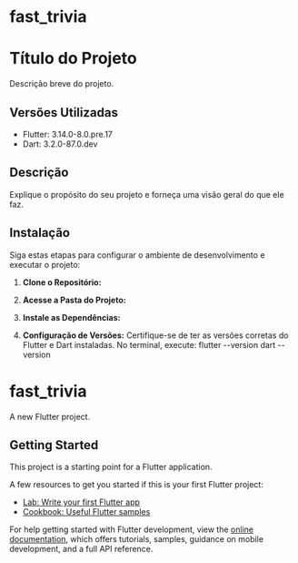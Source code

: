 # fast_trivia
# Título do Projeto

Descrição breve do projeto.

## Versões Utilizadas

- Flutter: 3.14.0-8.0.pre.17
- Dart: 3.2.0-87.0.dev

## Descrição

Explique o propósito do seu projeto e forneça uma visão geral do que ele faz.

## Instalação

Siga estas etapas para configurar o ambiente de desenvolvimento e executar o projeto:

1. **Clone o Repositório:**

2. **Acesse a Pasta do Projeto:**
 
3. **Instale as Dependências:**

4. **Configuração de Versões:**
Certifique-se de ter as versões corretas do Flutter e Dart instaladas. No terminal, execute:
flutter --version
dart --version

# fast_trivia

A new Flutter project.

## Getting Started

This project is a starting point for a Flutter application.

A few resources to get you started if this is your first Flutter project:

- [Lab: Write your first Flutter app](https://docs.flutter.dev/get-started/codelab)
- [Cookbook: Useful Flutter samples](https://docs.flutter.dev/cookbook)

For help getting started with Flutter development, view the
[online documentation](https://docs.flutter.dev/), which offers tutorials,
samples, guidance on mobile development, and a full API reference.
